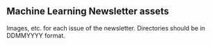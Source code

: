 ## Machine Learning Newsletter assets

Images, etc. for each issue of the newsletter. Directories should be in DDMMYYYY format.
